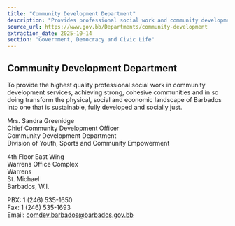 ```yaml
---
title: "Community Development Department"
description: "Provides professional social work and community development services to achieve strong, cohesive, and sustainable communities in Barbados."
source_url: https://www.gov.bb/Departments/community-development
extraction_date: 2025-10-14
section: "Government, Democracy and Civic Life"
---
```


## Community Development Department

To provide the highest quality professional social work in community development services, achieving strong, cohesive communities and in so doing transform the physical, social and economic landscape of Barbados into one that is sustainable, fully developed and socially just.

Mrs. Sandra Greenidge  
Chief Community Development Officer  
Community Development Department  
Division of Youth, Sports and Community Empowerment

4th Floor East Wing  
Warrens Office Complex  
Warrens  
St. Michael  
Barbados, W.I.

PBX: 1 (246) 535-1650  
Fax: 1 (246) 535-1693  
Email: comdev.barbados@barbados.gov.bb
```